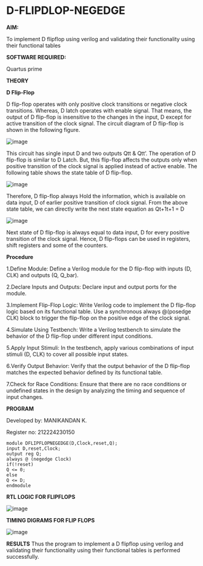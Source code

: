 # D-FLIPDLOP-NEGEDGE

**AIM:**

To implement  D flipflop using verilog and validating their functionality using their functional tables

**SOFTWARE REQUIRED:**

Quartus prime

**THEORY**

**D Flip-Flop**

D flip-flop operates with only positive clock transitions or negative clock transitions. Whereas, D latch operates with enable signal. That means, the output of D flip-flop is insensitive to the changes in the input, D except for active transition of the clock signal. The circuit diagram of D flip-flop is shown in the following figure.

![image](https://github.com/naavaneetha/D-FLIPDLOP-NEGEDGE/assets/154305477/48c81fe8-bc3f-40e7-95e2-519fc155ad51)

This circuit has single input D and two outputs Qtt & Qtt’. The operation of D flip-flop is similar to D Latch. But, this flip-flop affects the outputs only when positive transition of the clock signal is applied instead of active enable. The following table shows the state table of D flip-flop.

![image](https://github.com/naavaneetha/D-FLIPDLOP-NEGEDGE/assets/154305477/e5f3fda7-68ec-4a3a-a0a4-cf6f9cc4ab55)

Therefore, D flip-flop always Hold the information, which is available on data input, D of earlier positive transition of clock signal. From the above state table, we can directly write the next state equation as Qt+1t+1 = D

![image](https://github.com/naavaneetha/D-FLIPDLOP-NEGEDGE/assets/154305477/8592c0d8-2917-4142-91b9-d6c30dd891d2)

Next state of D flip-flop is always equal to data input, D for every positive transition of the clock signal. Hence, D flip-flops can be used in registers, shift registers and some of the counters.

**Procedure**


1.Define Module: Define a Verilog module for the D flip-flop with inputs (D, CLK) and outputs (Q, Q_bar).

2.Declare Inputs and Outputs: Declare input and output ports for the module.

3.Implement Flip-Flop Logic: Write Verilog code to implement the D flip-flop logic based on its functional table. Use a synchronous always @(posedge CLK) block to trigger the flip-flop on the positive edge of the clock signal.

4.Simulate Using Testbench: Write a Verilog testbench to simulate the behavior of the D flip-flop under different input conditions.

5.Apply Input Stimuli: In the testbench, apply various combinations of input stimuli (D, CLK) to cover all possible input states.

6.Verify Output Behavior: Verify that the output behavior of the D flip-flop matches the expected behavior defined by its functional table.

7.Check for Race Conditions: Ensure that there are no race conditions or undefined states in the design by analyzing the timing and sequence of input changes.


**PROGRAM**

Developed by: MANIKANDAN K.

Register no:  212224230150
~~~
module DFLIPFLOPNEGEDGE(D,Clock,reset,Q);
input D,reset,Clock;
output reg Q;
always @ (negedge Clock)
if(!reset)
Q <= 0;
else
Q <= D;
endmodule
~~~
**RTL LOGIC FOR FLIPFLOPS**

![image](https://github.com/user-attachments/assets/a040fed0-78dd-44e8-86fa-913f4bbabb5b)

**TIMING DIGRAMS FOR FLIP FLOPS**

![image](https://github.com/user-attachments/assets/1571b414-3d98-412b-8305-63e6283c7e6e)

**RESULTS**
Thus the program to implement a D flipflop using verilog and validating their functionality using their functional tables is performed successfully.

